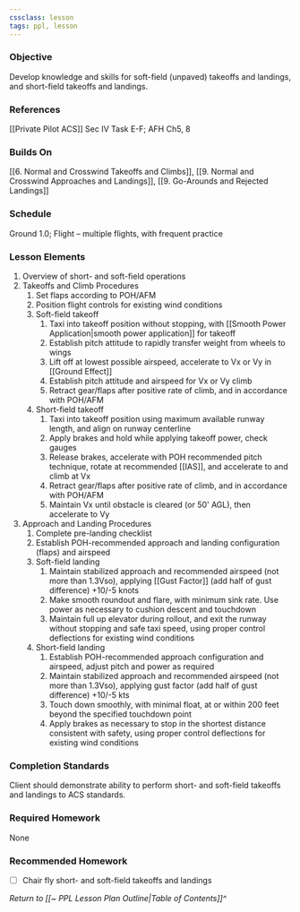 ```yaml
---
cssclass: lesson
tags: ppl, lesson
---
```

### Objective
Develop knowledge and skills for soft-field (unpaved) takeoffs and landings, and short-field takeoffs and landings.

### References
[[Private Pilot ACS]] Sec IV Task E-F; AFH Ch5, 8

### Builds On
[[6. Normal and Crosswind Takeoffs and Climbs]], [[9. Normal and Crosswind Approaches and Landings]], [[9. Go-Arounds and Rejected Landings]]

### Schedule
Ground 1.0; Flight – multiple flights, with frequent practice

### Lesson Elements
1. Overview of short- and soft-field operations
2. Takeoffs and Climb Procedures
	1. Set flaps according to POH/AFM
	2. Position flight controls for existing wind conditions
	3. Soft-field takeoff
		1. Taxi into takeoff position without stopping, with [[Smooth Power Application|smooth power application]] for takeoff
		2. Establish pitch attitude to rapidly transfer weight from wheels to wings
		3. Lift off at lowest possible airspeed, accelerate to Vx or Vy in [[Ground Effect]]
		4. Establish pitch attitude and airspeed for Vx or Vy climb
		5. Retract gear/flaps after positive rate of climb, and in accordance with POH/AFM
	4. Short-field takeoff
		1. Taxi into takeoff position using maximum available runway length, and align on runway centerline
		2. Apply brakes and hold while applying takeoff power, check gauges
		3. Release brakes, accelerate with POH recommended pitch technique, rotate at recommended [[IAS]], and accelerate to and climb at Vx
		4. Retract gear/flaps after positive rate of climb, and in accordance with POH/AFM
		5. Maintain Vx until obstacle is cleared (or 50' AGL), then accelerate to Vy
3. Approach and Landing Procedures
	1. Complete pre-landing checklist
	2. Establish POH-recommended approach and landing configuration (flaps) and airspeed
	3. Soft-field landing
		1. Maintain stabilized approach and recommended airspeed (not more than 1.3Vso), applying [[Gust Factor]] (add half of gust difference) +10/-5 knots
		2. Make smooth roundout and flare, with minimum sink rate. Use power as necessary to cushion descent and touchdown
		3. Maintain full up elevator during rollout, and exit the runway without stopping and safe taxi speed, using proper control deflections for existing wind conditions
	4. Short-field landing
		1. Establish POH-recommended approach configuration and airspeed, adjust pitch and power as required
		2. Maintain stabilized approach and recommended airspeed (not more than 1.3Vso), applying gust factor (add half of gust difference) +10/-5 kts
		3. Touch down smoothly, with minimal float, at or within 200 feet beyond the specified touchdown point
		4. Apply brakes as necessary to stop in the shortest distance consistent with safety, using proper control deflections for existing wind conditions

### Completion Standards
Client should demonstrate ability to perform short- and soft-field takeoffs and landings to ACS standards.

### Required Homework
 None

### Recommended Homework 
- [ ] Chair fly short- and soft-field takeoffs and landings

*Return to [[~ PPL Lesson Plan Outline|Table of Contents]]^*